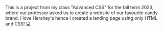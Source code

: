 This is a project from my class "Advanced CSS" for the fall term 2023, where our professor asked us to create a website of our favourite candy brand. 
I love Hershey's hence I created a landing page using only HTML and CSS! 💻
